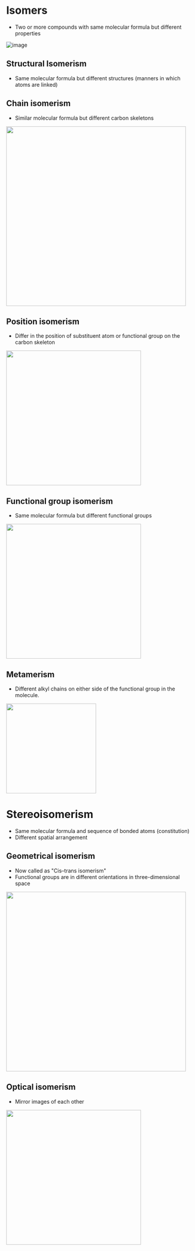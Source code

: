 # Isomers
* Two or more compounds with same molecular formula but different properties

![image](https://user-images.githubusercontent.com/20998959/153242243-fe42613c-8c3e-42d9-a917-443c71123e61.png)

## Structural Isomerism
* Same molecular formula but different structures (manners in which atoms are linked)

## Chain isomerism
* Similar molecular formula but different carbon skeletons

<img width="480" src="https://user-images.githubusercontent.com/20998959/153244705-9b5f9903-8944-4837-a5e4-15787a35a7e1.png">


## Position isomerism
* Differ in the position of substituent atom or functional group on the carbon skeleton

<img width="360" src="https://user-images.githubusercontent.com/20998959/153244596-2d9aab3c-0607-4290-8f08-e081ffca28d2.png">


## Functional group isomerism
* Same molecular formula but different functional groups

<img width="360" src="https://user-images.githubusercontent.com/20998959/153244376-8b40aa9f-c8e0-46ed-9a00-319871599c62.png">


## Metamerism
* Different alkyl chains on either side of the functional group in the molecule. 

<img width="240" src="https://user-images.githubusercontent.com/20998959/153244988-d1241f7b-2f84-412b-afb1-aeefb512ba53.png">


# Stereoisomerism
* Same molecular formula and sequence of bonded atoms (constitution)
* Different spatial arrangement

## Geometrical isomerism
* Now called as "Cis–trans isomerism"
* Functional groups are in different orientations in three-dimensional space

<img width="480" src="https://user-images.githubusercontent.com/20998959/153246392-02bcef99-53a6-46ba-98f0-bf402c8f9975.png">

## Optical isomerism
* Mirror images of each other

<img width="360" src="https://user-images.githubusercontent.com/20998959/153247420-60621ae3-b5ce-48a6-bd0b-e7038f871192.png">

